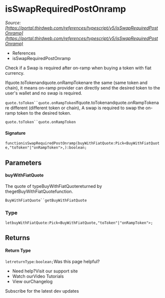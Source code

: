 # isSwapRequiredPostOnramp

*Source: [https://portal.thirdweb.com/references/typescript/v5/isSwapRequiredPostOnramp](https://portal.thirdweb.com/references/typescript/v5/isSwapRequiredPostOnramp)*

* References
* isSwapRequiredPostOnramp

Check if a Swap is required after on-ramp when buying a token with fiat currency.

Ifquote.toTokenandquote.onRampTokenare the same (same token and chain),
it means on-ramp provider can directly send the desired token to the user's wallet and no swap is required.

`quote.toToken``quote.onRampToken`Ifquote.toTokenandquote.onRampTokenare different (different token or chain), A swap is required to swap the on-ramp token to the desired token.

`quote.toToken``quote.onRampToken`
#### Signature

`functionisSwapRequiredPostOnramp(buyWithFiatQuote:Pick<BuyWithFiatQuote,"toToken"|"onRampToken">,):boolean;`
## Parameters

#### buyWithFiatQuote

The quote of typeBuyWithFiatQuotereturned
by thegetBuyWithFiatQuotefunction.

`BuyWithFiatQuote``getBuyWithFiatQuote`
### Type

`letbuyWithFiatQuote:Pick<BuyWithFiatQuote,"toToken"|"onRampToken">;`
## Returns

#### Return Type

`letreturnType:boolean;`Was this page helpful?

* Need help?Visit our support site
* Watch ourVideo Tutorials
* View ourChangelog

Subscribe for the latest dev updates

